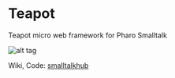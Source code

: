 # Teapot
Teapot micro web framework for Pharo Smalltalk

![alt tag](http://jshot.info/teapot/tea_small.png)


Wiki, Code: <a href="http://smalltalkhub.com/#!/~zeroflag/Teapot">smalltalkhub</a>
